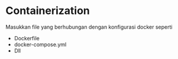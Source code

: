 # Containerization
Masukkan file yang berhubungan dengan konfigurasi docker seperti
- Dockerfile
- docker-compose.yml
- Dll